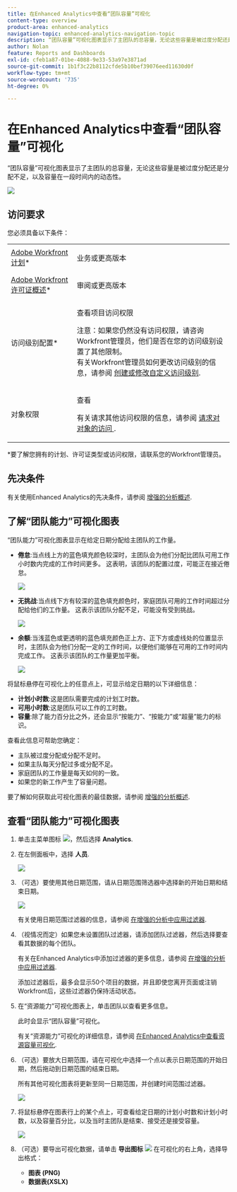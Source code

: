 ```yaml
---
title: 在Enhanced Analytics中查看“团队容量”可视化
content-type: overview
product-area: enhanced-analytics
navigation-topic: enhanced-analytics-navigation-topic
description: “团队容量”可视化图表显示了主团队的总容量，无论这些容量是被过度分配还是分配不足，以及容量在一段时间内的动态性。
author: Nolan
feature: Reports and Dashboards
exl-id: cfeb1a87-01be-4088-9e33-53a97e3871ad
source-git-commit: 1b1f3c22b8112cfde5b10bef39076eed11630d0f
workflow-type: tm+mt
source-wordcount: '735'
ht-degree: 0%

---
```


# 在Enhanced Analytics中查看“团队容量”可视化

“团队容量”可视化图表显示了主团队的总容量，无论这些容量是被过度分配还是分配不足，以及容量在一段时间内的动态性。

![](assets/team-capacity-350x110.png)

## 访问要求

您必须具备以下条件：

<table style="table-layout:auto"> 
 <col> 
 <col> 
 <tbody> 
  <tr> 
   <td role="rowheader"><a href="https://www.workfront.com/plans" target="_blank">Adobe Workfront计划</a>*</td> 
   <td> <p>业务或更高版本</p> </td> 
  </tr> 
  <tr> 
   <td role="rowheader"><a href="../administration-and-setup/add-users/access-levels-and-object-permissions/wf-licenses.md" class="MCXref xref">Adobe Workfront许可证概述</a>*</td> 
   <td> <p>审阅或更高版本</p> </td> 
  </tr> 
  <tr> 
   <td role="rowheader">访问级别配置*</td> 
   <td> <p>查看项目访问权限</p> <p>注意：如果您仍然没有访问权限，请咨询Workfront管理员，他们是否在您的访问级别设置了其他限制。<br>有关Workfront管理员如何更改访问级别的信息，请参阅 <a href="../administration-and-setup/add-users/configure-and-grant-access/create-modify-access-levels.md" class="MCXref xref">创建或修改自定义访问级别</a>.</p> </td> 
  </tr> 
  <tr> 
   <td role="rowheader">对象权限</td> 
   <td> <p>查看</p> <p>有关请求其他访问权限的信息，请参阅 <a href="../workfront-basics/grant-and-request-access-to-objects/request-access.md" class="MCXref xref">请求对对象的访问 </a>.</p> </td> 
  </tr> 
 </tbody> 
</table>

&#42;要了解您拥有的计划、许可证类型或访问权限，请联系您的Workfront管理员。

## 先决条件

有关使用Enhanced Analytics的先决条件，请参阅 [增强的分析概述](../enhanced-analytics/enhanced-analytics-overview.md).

## 了解“团队能力”可视化图表

“团队能力”可视化图表显示在给定日期分配给主团队的工作量。

* **倦怠**:当点线上方的蓝色填充颜色较深时，主团队会为他们分配比团队可用工作小时数内完成的工作时间更多。 这表明，该团队的配置过度，可能正在接近倦怠。

   ![](assets/team-capacity-over-capacity.png)

* **无挑战**:当点线下方有较深的蓝色填充颜色时，家庭团队可用的工作时间超过分配给他们的工作量。 这表示该团队分配不足，可能没有受到挑战。

   ![](assets/team-capacity-under-capacity.png)

* **余额**:当浅蓝色或更透明的蓝色填充颜色正上方、正下方或虚线处的位置显示时，主团队会为他们分配一定的工作时间，以便他们能够在可用的工作时间内完成工作。 这表示该团队的工作量更加平衡。

   ![](assets/team-capacity-at-capacity.png)

将鼠标悬停在可视化上的任意点上，可显示给定日期的以下详细信息：

* **计划小时数**:这是团队需要完成的计划工时数。
* **可用小时数**:这是团队可以工作的工时数。
* **容量**:除了能力百分比之外，还会显示“按能力”、“按能力”或“超量”能力的标识。

查看此信息可帮助您确定：

* 主队被过度分配或分配不足时。
* 如果主队每天分配过多或分配不足。
* 家庭团队的工作量是每天如何的一致。
* 如果您的新工作产生了容量问题。

要了解如何获取此可视化图表的最佳数据，请参阅 [增强的分析概述](../enhanced-analytics/enhanced-analytics-overview.md).

## 查看“团队能力”可视化图表

1. 单击主菜单图标 ![](assets/main-menu-icon-16x12.png)，然后选择 **Analytics**.
1. 在左侧面板中，选择 **人员**.

   ![](assets/people-area-cropped-qs-350x276.png)

1. （可选）要使用其他日期范围，请从日期范围筛选器中选择新的开始日期和结束日期。

   ![](assets/filters-select-date-range-350x344.png)

   有关使用日期范围过滤器的信息，请参阅 [在增强的分析中应用过滤器](../enhanced-analytics/use-enhanced-analytics-filters.md).

1. （视情况而定）如果您未设置团队过滤器，请添加团队过滤器，然后选择要查看其数据的每个团队。

   有关在Enhanced Analytics中添加过滤器的更多信息，请参阅 [在增强的分析中应用过滤器](../enhanced-analytics/use-enhanced-analytics-filters.md).

   添加过滤器后，最多会显示50个项目的数据，并且即使您离开页面或注销Workfront后，这些过滤器仍保持活动状态。

1. 在“资源能力”可视化图表上，单击团队以查看更多信息。

   此时会显示“团队容量”可视化。

   有关“资源能力”可视化的详细信息，请参阅 [在Enhanced Analytics中查看资源容量可视化](../enhanced-analytics/resource-capacity-overview.md).

1. （可选）要放大日期范围，请在可视化中选择一个点以表示日期范围的开始日期，然后拖动到日期范围的结束日期。

   所有其他可视化图表将更新至同一日期范围，并创建时间范围过滤器。

   ![](assets/timeframe-filter-350x220.png)

1. 将鼠标悬停在图表行上的某个点上，可查看给定日期的计划小时数和计划小时数，以及容量百分比，以及当时主团队是结束、接受还是接受容量。

   ![](assets/team-capacity-capacity-pop-up-350x351.png)

1. （可选）要导出可视化数据，请单击 **导出图标** ![](assets/export.png) 在可视化的右上角，选择导出格式：

   * **图表 (PNG)**
   * **数据表(XSLX)**

